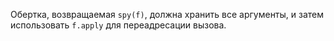 
Обертка, возвращаемая `spy(f)`, должна хранить все аргументы, и затем использовать `f.apply` для переадресации вызова.
